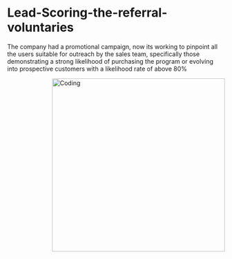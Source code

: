 # Lead-Scoring-the-referral-voluntaries
The company had a promotional campaign, now its working to pinpoint all the users suitable for outreach by the sales team, specifically those demonstrating a strong likelihood of purchasing the program or evolving into prospective customers with a likelihood rate of above 80%


<img align="right" alt="Coding" width="400" src="https://i.gifer.com/7Ct0.gif">
